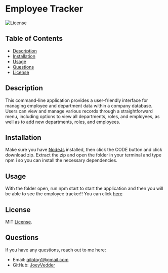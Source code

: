 # Employee Tracker
  
![License](https://img.shields.io/badge/License-MIT-blue.svg)
## Table of Contents

- [Description](#description)
- [Installation](#installation)
- [Usage](#usage)
- [Questions](#questions)
- [License](#license)


## Description
This command-line application provides a user-friendly interface for managing employee and department data within a company database. Users can view and manage various records through a straightforward menu, including options to view all departments, roles, and employees, as well as to add new departments, roles, and employees.

## Installation

Make sure you have [NodeJs](https://nodejs.org/en/download/prebuilt-installer) installed, then click the CODE button and click download zip. Extract the zip and open the folder in your terminal and type npm i so you can install the necessary dependencies.

## Usage

With the folder open, run npm start to start the application and then you will be able to see the employee tracker!! You can click [here](https://youtu.be/2kQ2c9TSA6o)




## License
MIT [License](https://github.com/JoeyVedder/employeetracker/edit/main/LICENSE).



## Questions
If you have any questions, reach out to me here:
- Email: qilotog1@gmail.com
- GitHub: [JoeyVedder](https://github.com/JoeyVedder)
  
